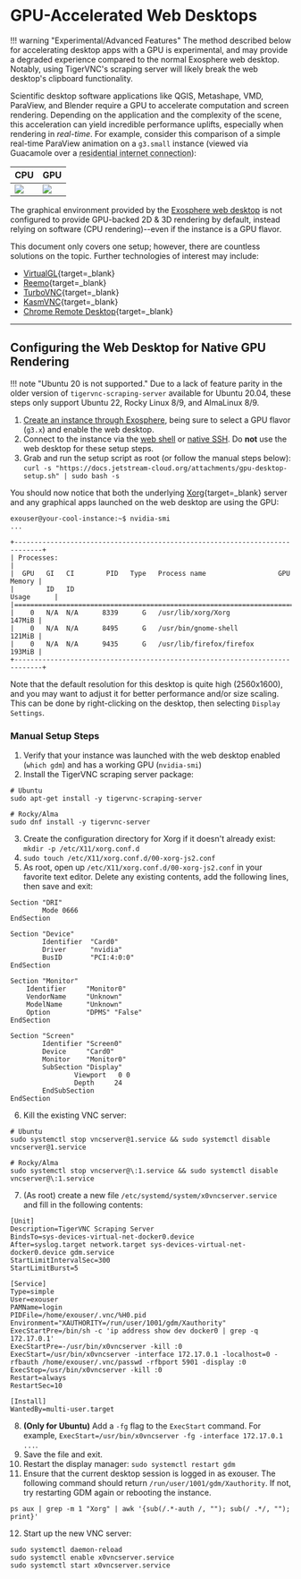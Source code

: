 # GPU-Accelerated Web Desktops

!!! warning "Experimental/Advanced Features"
    The method described below for accelerating desktop apps with a GPU is experimental, and may provide a degraded experience compared to the normal Exosphere web desktop. Notably, using TigerVNC's scraping server will likely break the web desktop's clipboard functionality. 

Scientific desktop software applications like QGIS, Metashape, VMD, ParaView, and Blender require a GPU to accelerate computation and screen rendering. Depending on the application and the complexity of the scene, this acceleration can yield incredible performance uplifts, especially when rendering in *real-time*. For example, consider this comparison of a simple real-time ParaView animation on a `g3.small` instance (viewed via Guacamole over a <abbr Title="~40 Mbps down / ~10 Mbps up, connected over 802.11ac Wi-Fi">residential internet connection</abbr>):

| CPU | GPU |
|-----|-----|
| ![](../../images/guacamole-paraview-cpu.gif) | ![](../../images/guacamole-paraview-gpu.gif) |

The graphical environment provided by the [Exosphere web desktop](access-instance.md#web-desktop-guacamole) is not configured to provide GPU-backed 2D & 3D rendering by default, instead relying on software (CPU rendering)--even if the instance is a GPU flavor.

This document only covers one setup; however, there are countless solutions on the topic. Further technologies of interest may include:

  - [VirtualGL](https://en.wikipedia.org/wiki/VirtualGL){target=_blank}
  - [Reemo](https://reemo.io/){target=_blank}
  - [TurboVNC](https://turbovnc.org/){target=_blank}
  - [KasmVNC](https://kasmweb.com/kasmvnc){target=_blank}
  - [Chrome Remote Desktop](https://remotedesktop.google.com/home){target=_blank}

---

## Configuring the Web Desktop for Native GPU Rendering

!!! note "Ubuntu 20 is not supported."
    Due to a lack of feature parity in the older version of `tigervnc-scraping-server` available for Ubuntu 20.04, these steps only support Ubuntu 22, Rocky Linux 8/9, and AlmaLinux 8/9. 

1. [Create an instance through Exosphere](create_instance.md), being sure to select a GPU flavor (`g3.x`) and enable the web desktop. 
2. Connect to the instance via the [web shell](access-instance.md#web-shell-guacamole) or [native SSH](access-instance.md#accessing-an-instance-with-native-ssh). Do **not** use the web desktop for these setup steps.
3. Grab and run the setup script as root (or follow the manual steps below): <br /> `curl -s "https://docs.jetstream-cloud.org/attachments/gpu-desktop-setup.sh" | sudo bash -s`

You should now notice that both the underlying [Xorg](https://en.wikipedia.org/wiki/X.Org_Server){target=_blank} server and any graphical apps launched on the web desktop are using the GPU:
```
exouser@your-cool-instance:~$ nvidia-smi
...

+-----------------------------------------------------------------------------+
| Processes:                                                                  |
|  GPU   GI   CI        PID   Type   Process name                  GPU Memory |
|        ID   ID                                                   Usage      |
|=============================================================================|
|    0   N/A  N/A      8339      G   /usr/lib/xorg/Xorg                147MiB |
|    0   N/A  N/A      8495      G   /usr/bin/gnome-shell              121MiB |
|    0   N/A  N/A      9435      G   /usr/lib/firefox/firefox          193MiB |
+-----------------------------------------------------------------------------+
``` 

Note that the default resolution for this desktop is quite high (2560x1600), and you may want to adjust it for better performance and/or size scaling. This can be done by right-clicking on the desktop, then selecting `Display Settings`.

### Manual Setup Steps

1. Verify that your instance was launched with the web desktop enabled (`which gdm`) and has a working GPU (`nvidia-smi`)
2. Install the TigerVNC scraping server package:
```
# Ubuntu
sudo apt-get install -y tigervnc-scraping-server

# Rocky/Alma
sudo dnf install -y tigervnc-server
```

3. Create the configuration directory for Xorg if it doesn't already exist: `mkdir -p /etc/X11/xorg.conf.d`
4. `sudo touch /etc/X11/xorg.conf.d/00-xorg-js2.conf`
5. As root, open up `/etc/X11/xorg.conf.d/00-xorg-js2.conf` in your favorite text editor. Delete any existing contents, add the following lines, then save and exit:
```
Section "DRI"
        Mode 0666
EndSection

Section "Device"
        Identifier  "Card0"
        Driver      "nvidia"
        BusID       "PCI:4:0:0"
EndSection

Section "Monitor"
    Identifier     "Monitor0"
    VendorName     "Unknown"
    ModelName      "Unknown"
    Option         "DPMS" "False"
EndSection

Section "Screen"
        Identifier "Screen0"
        Device     "Card0"
        Monitor    "Monitor0"
        SubSection "Display"
                Viewport   0 0
                Depth     24
        EndSubSection
EndSection
```

6. Kill the existing VNC server:
```
# Ubuntu
sudo systemctl stop vncserver@1.service && sudo systemctl disable vncserver@1.service

# Rocky/Alma
sudo systemctl stop vncserver@\:1.service && sudo systemctl disable vncserver@\:1.service
```

7. (As root) create a new file `/etc/systemd/system/x0vncserver.service` and fill in the following contents:
```
[Unit]
Description=TigerVNC Scraping Server
BindsTo=sys-devices-virtual-net-docker0.device
After=syslog.target network.target sys-devices-virtual-net-docker0.device gdm.service
StartLimitIntervalSec=300
StartLimitBurst=5

[Service]
Type=simple
User=exouser
PAMName=login
PIDFile=/home/exouser/.vnc/%H0.pid
Environment="XAUTHORITY=/run/user/1001/gdm/Xauthority"
ExecStartPre=/bin/sh -c 'ip address show dev docker0 | grep -q 172.17.0.1'
ExecStartPre=-/usr/bin/x0vncserver -kill :0
ExecStart=/usr/bin/x0vncserver -interface 172.17.0.1 -localhost=0 -rfbauth /home/exouser/.vnc/passwd -rfbport 5901 -display :0
ExecStop=/usr/bin/x0vncserver -kill :0
Restart=always
RestartSec=10

[Install]
WantedBy=multi-user.target
```

8. **(Only for Ubuntu)** Add a `-fg` flag to the `ExecStart` command. For example, `ExecStart=/usr/bin/x0vncserver -fg -interface 172.17.0.1 ...`.
9. Save the file and exit.
10. Restart the display manager: `sudo systemctl restart gdm`
11. Ensure that the current desktop session is logged in as exouser. The following command should return `/run/user/1001/gdm/Xauthority`. If not, try restarting GDM again or rebooting the instance.
```
ps aux | grep -m 1 "Xorg" | awk '{sub(/.*-auth /, ""); sub(/ .*/, ""); print}'
```
12. Start up the new VNC server:
```
sudo systemctl daemon-reload
sudo systemctl enable x0vncserver.service
sudo systemctl start x0vncserver.service
```
